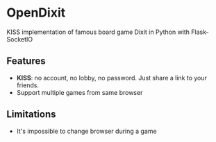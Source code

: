 # OpenDixit

KISS implementation of famous board game Dixit in Python with Flask-SocketIO

## Features

- **KISS**: no account, no lobby, no password. Just share a link to your friends. 
- Support multiple games from same browser

## Limitations

- It's impossible to change browser during a game